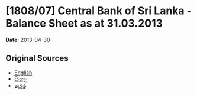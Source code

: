 # [1808/07] Central Bank of Sri Lanka - Balance Sheet as at 31.03.2013

**Date:** 2013-04-30

## Original Sources

- [English](https://documents.gov.lk/view/extra-gazettes/2013/4/1808-07_E.pdf)
- [සිංහල](https://documents.gov.lk/view/extra-gazettes/2013/4/1808-07_S.pdf)
- [தமிழ்](https://documents.gov.lk/view/extra-gazettes/2013/4/1808-07_T.pdf)

